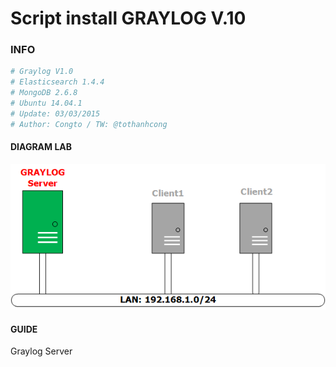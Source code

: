 # Script install GRAYLOG V.10

### INFO
```sh
# Graylog V1.0
# Elasticsearch 1.4.4
# MongoDB 2.6.8
# Ubuntu 14.04.1
# Update: 03/03/2015
# Author: Congto / TW: @tothanhcong
```

#### DIAGRAM LAB
![Topo LAB](grayloglab.png)

#### GUIDE
Graylog Server 
